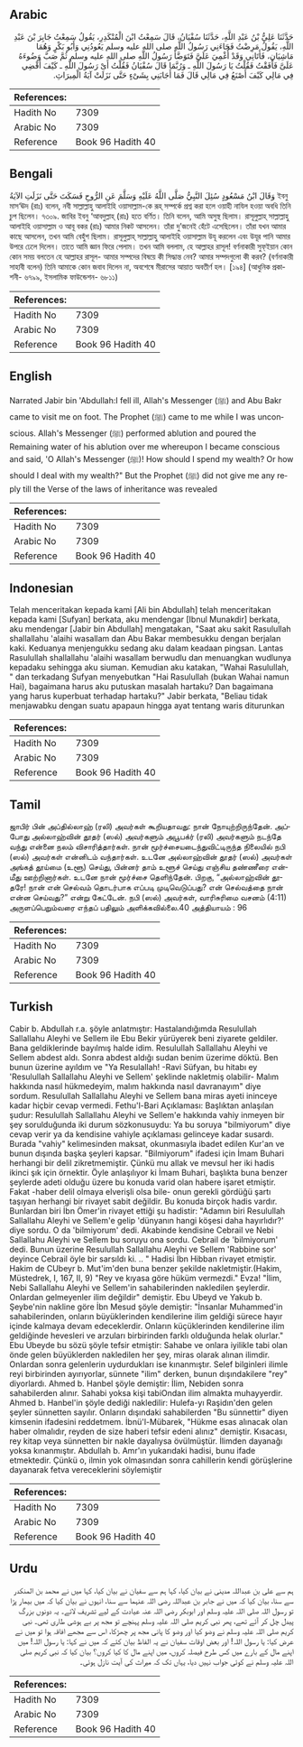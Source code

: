 ## Arabic


<div dir="rtl" lang="ar" style={{fontSize:'larger',backgroundColor:'#f8f9fa',padding:20}}>
حَدَّثَنَا عَلِيُّ بْنُ عَبْدِ اللَّهِ، حَدَّثَنَا سُفْيَانُ، قَالَ سَمِعْتُ ابْنَ الْمُنْكَدِرِ، يَقُولُ سَمِعْتُ جَابِرَ بْنَ عَبْدِ اللَّهِ، يَقُولُ مَرِضْتُ فَجَاءَنِي رَسُولُ اللَّهِ صلى الله عليه وسلم يَعُودُنِي وَأَبُو بَكْرٍ وَهُمَا مَاشِيَانِ، فَأَتَانِي وَقَدْ أُغْمِيَ عَلَىَّ فَتَوَضَّأَ رَسُولُ اللَّهِ صلى الله عليه وسلم ثُمَّ صَبَّ وَضُوءَهُ عَلَىَّ فَأَفَقْتُ فَقُلْتُ يَا رَسُولَ اللَّهِ ـ وَرُبَّمَا قَالَ سُفْيَانُ فَقُلْتُ أَىْ رَسُولَ اللَّهِ ـ كَيْفَ أَقْضِي فِي مَالِي كَيْفَ أَصْنَعُ فِي مَالِي قَالَ فَمَا أَجَابَنِي بِشَىْءٍ حَتَّى نَزَلَتْ آيَةُ الْمِيرَاثِ‏.‏
</div>
<div style={{backgroundColor:'#f8f9fa',padding:20, marginBottom: 10}}><table> <thead> <tr> <th>References:</th> <th></th> </tr> </thead> <tbody><tr><td>Hadith No</td><td>7309</td></tr><tr><td>Arabic No</td><td>7309</td></tr><tr><td>Reference</td><td>Book 96 Hadith 40</td></tr></tbody></table></div>

## Bengali


<div dir="ltr" lang="bn" style={{fontSize:'larger',backgroundColor:'#f8f9fa',padding:20}}>
وَقَالَ ابْنُ مَسْعُودٍ سُئِلَ النَّبِيُّ صَلَّى اللَّهُ عَلَيْهِ وَسَلَّمَ عَنِ الرُّوحِ فَسَكَتَ حَتَّى نَزَلَتِ الآيَةُ ইবনু মাস‘ঊদ (রাঃ) বলেন, নবী সাল্লাল্লাহু আলাইহি ওয়াসাল্লাম-কে রূহ্ সম্পর্কে প্রশ্ন করা হলে ওয়াহী নাযিল হওয়া অবধি তিনি চুপ ছিলেন। ৭৩০৯. জাবির ইবনু ‘আবদুল্লাহ্ (রাঃ) হতে বর্ণিত। তিনি বলেন, আমি অসুস্থ ছিলাম। রাসূলুল্লাহ্ সাল্লাল্লাহু আলাইহি ওয়াসাল্লাম ও আবূ বকর (রাঃ) আমার নিকট আসলেন। তাঁরা দু’জনেই হেঁটে এসেছিলেন। তাঁরা যখন আমার কাছে আসলেন, তখন আমি বেহুঁশ ছিলাম। রাসূলুল্লাহ্ সাল্লাল্লাহু আলাইহি ওয়াসাল্লাম উযূ করলেন এবং উযূর পানি আমার উপরে ঢেলে দিলেন। তাতে আমি জ্ঞান ফিরে পেলাম। তখন আমি বললাম, হে আল্লাহর রাসূল! বর্ণনাকারী সুফ্ইয়ান কোন কোন সময় বলতেন হে আল্লাহর রাসূল- আমার সম্পদের বিষয়ে কী সিদ্ধান্ত নেব? আমার সম্পদগুলো কী করব? (বর্ণনাকারী সাহাবী বলেন) তিনি আমাকে কোন জবাব দিলেন না, অবশেষে মীরাসের আয়াত অবতীর্ণ হল। [১৯৪] (আধুনিক প্রকাশনী- ৬৭৯৯, ইসলামিক ফাউন্ডেশন- ৬৮১১)
</div>
<div style={{backgroundColor:'#f8f9fa',padding:20, marginBottom: 10}}><table> <thead> <tr> <th>References:</th> <th></th> </tr> </thead> <tbody><tr><td>Hadith No</td><td>7309</td></tr><tr><td>Arabic No</td><td>7309</td></tr><tr><td>Reference</td><td>Book 96 Hadith 40</td></tr></tbody></table></div>

## English


<div dir="ltr" lang="en" style={{fontSize:'larger',backgroundColor:'#f8f9fa',padding:20}}>
Narrated Jabir bin 'Abdullah:I fell ill, Allah's Messenger (ﷺ) and Abu Bakr came to visit me on foot. The Prophet (ﷺ) came to me while I was unconscious. Allah's Messenger (ﷺ) performed ablution and poured the Remaining water of his ablution over me whereupon I became conscious and said, 'O Allah's Messenger (ﷺ)! How should I spend my wealth? Or how should I deal with my wealth?" But the Prophet (ﷺ) did not give me any reply till the Verse of the laws of inheritance was revealed
</div>
<div style={{backgroundColor:'#f8f9fa',padding:20, marginBottom: 10}}><table> <thead> <tr> <th>References:</th> <th></th> </tr> </thead> <tbody><tr><td>Hadith No</td><td>7309</td></tr><tr><td>Arabic No</td><td>7309</td></tr><tr><td>Reference</td><td>Book 96 Hadith 40</td></tr></tbody></table></div>

## Indonesian


<div dir="ltr" lang="id" style={{fontSize:'larger',backgroundColor:'#f8f9fa',padding:20}}>
Telah menceritakan kepada kami [Ali bin Abdullah] telah menceritakan kepada kami [Sufyan] berkata, aku mendengar [Ibnul Munakdir] berkata, aku mendengar [Jabir bin Abdullah] mengatakan, "Saat aku sakit Rasulullah shallallahu 'alaihi wasallam dan Abu Bakar membesukku dengan berjalan kaki. Keduanya menjengukku sedang aku dalam keadaan pingsan. Lantas Rasulullah shallallahu 'alaihi wasallam berwudlu dan menuangkan wudlunya kepadaku sehingga aku siuman. Kemudian aku katakan, "Wahai Rasulullah, " dan terkadang Sufyan menyebutkan "Hai Rasulullah (bukan Wahai namun Hai), bagaimana harus aku putuskan masalah hartaku? Dan bagaimana yang harus kuperbuat terhadap hartaku?" Jabir berkata, "Beliau tidak menjawabku dengan suatu apapaun hingga ayat tentang waris diturunkan
</div>
<div style={{backgroundColor:'#f8f9fa',padding:20, marginBottom: 10}}><table> <thead> <tr> <th>References:</th> <th></th> </tr> </thead> <tbody><tr><td>Hadith No</td><td>7309</td></tr><tr><td>Arabic No</td><td>7309</td></tr><tr><td>Reference</td><td>Book 96 Hadith 40</td></tr></tbody></table></div>

## Tamil


<div dir="ltr" lang="ta" style={{fontSize:'larger',backgroundColor:'#f8f9fa',padding:20}}>
ஜாபிர் பின் அப்தில்லாஹ் (ரலி) அவர்கள் கூறியதாவது: நான் நோயுற்றிருந்தேன். அப்போது அல்லாஹ்வின் தூதர் (ஸல்) அவர்களும் அபூபக்ர் (ரலி) அவர்களும் நடந்தே வந்து என்னை நலம் விசாரித்தார்கள். நான் மூர்ச்சையடைந்துவிட்டிருந்த நிலையில் நபி (ஸல்) அவர்கள் என்னிடம் வந்தார்கள். உடனே அல்லாஹ்வின் தூதர் (ஸல்) அவர்கள் அங்கத் தூய்மை (உளூ) செய்து, பின்னர் தாம் உளூச் செய்து எஞ்சிய தண்ணீரை என்மீது ஊற்றினார்கள். உடனே நான் மூர்ச்சை தெளிந்தேன். பிறகு, “அல்லாஹ்வின் தூதரே! நான் என் செல்வம் தொடர்பாக எப்படி முடிவெடுப்பது? என் செல்வத்தை நான் என்ன செய்வது?” என்று கேட்டேன். நபி (ஸல்) அவர்கள், வாரிசுரிமை வசனம் (4:11) அருளப்பெறும்வரை எந்தப் பதிலும் அளிக்கவில்லை.40 அத்தியாயம் : 96
</div>
<div style={{backgroundColor:'#f8f9fa',padding:20, marginBottom: 10}}><table> <thead> <tr> <th>References:</th> <th></th> </tr> </thead> <tbody><tr><td>Hadith No</td><td>7309</td></tr><tr><td>Arabic No</td><td>7309</td></tr><tr><td>Reference</td><td>Book 96 Hadith 40</td></tr></tbody></table></div>

## Turkish


<div dir="ltr" lang="tr" style={{fontSize:'larger',backgroundColor:'#f8f9fa',padding:20}}>
Cabir b. Abdullah r.a. şöyle anlatmıştır: Hastalandığımda Resulullah Sallallahu Aleyhi ve Sellem ile Ebu Bekir yürüyerek beni ziyarete geldiler. Bana geldiklerinde bayılmış halde idim. Resulullah Sallallahu Aleyhi ve Sellem abdest aldı. Sonra abdest aldığı sudan benim üzerime döktü. Ben bunun üzerine ayıldım ve "Ya Resulallah! -Ravi Süfyan, bu hitabı ey 'Resulullah Sallallahu Aleyhi ve Sellem' şeklinde nakletmiş olabilir- Malım hakkında nasıl hükmedeyim, malım hakkında nasıl davranayım" diye sordum. Resulullah Sallallahu Aleyhi ve Sellem bana miras ayeti ininceye kadar hiçbir cevap vermedi. Fethu'l-Bari Açıklaması: Başlıktan anlaşılan şudur: Resulullah Sallallahu Aleyhi ve Sellem'e hakkında vahiy inmeyen bir şey sorulduğunda iki durum sözkonusuydu: Ya bu soruya "bilmiyorum" diye cevap verir ya da kendisine vahiyle açıklaması gelinceye kadar susardı. Burada "vahiy" kelimesinden maksat, okunmasıyla ibadet edilen Kur'an ve bunun dışında başka şeyleri kapsar. "Bilmiyorum" ifadesi için İmam Buhari herhangi bir delil zikretmemiştir. Çünkü mu allak ve mevsul her iki hadis ikinci şık için örnektir. Öyle anlaşılıyor ki İmam Buhari, başlıkta buna benzer şeylerde adeti olduğu üzere bu konuda varid olan habere işaret etmiştir. Fakat -haber delil olmaya elverişli olsa bile- onun gerekli gördüğü şartı taşıyan herhangi bir rivayet sabit değildir. Bu konuda birçok hadis vardır. Bunlardan biri İbn Ömer'in rivayet ettiği şu hadistir: "Adamın biri Resulullah Sallallahu Aleyhi ve Sellem'e gelip 'dünyanın hangi köşesi daha hayırlıdır?' diye sordu. O da 'bilmiyorum' dedi. Akabinde kendisine Cebrail ve Nebi Sallallahu Aleyhi ve Sellem bu soruyu ona sordu. Cebrail de 'bilmiyorum' dedi. Bunun üzerine Resulullah Sallallahu Aleyhi ve Sellem 'Rabbine sor' deyince Cebrail öyle bir sarsıldı ki. .. " Hadisi İbn Hibban rivayet etmiştir. Hakim de CUbeyr b. Mut'im'den buna benzer şekilde nakletmiştir.(Hakim, Müstedrek, I, 167, II, 9) "Rey ve kıyasa göre hüküm vermezdi." Evza! "İlim, Nebi Sallallahu Aleyhi ve Sellem'in sahabilerinden nakledilen şeylerdir. Onlardan gelmeyenler ilim değildir" demiştir. Ebu Ubeyd ve Yakub b. Şeybe'nin nakline göre İbn Mesud şöyle demiştir: "İnsanlar Muhammed'in sahabilerinden, onların büyüklerinden kendilerine ilim geldiği sürece hayır içinde kalmaya devam edeceklerdir. Onların küçüklerinden kendilerine ilim geldiğinde hevesleri ve arzuları birbirinden farklı olduğunda helak olurlar." Ebu Ubeyde bu sözü şöyle tefsir etmiştir: Sahabe ve onlara iyilikle tabi olan önde gelen büyüklerden nakledilen her şey, miras olarak alınan ilimdir. Onlardan sonra gelenlerin uydurdukları ise kınanmıştır. Selef bilginleri ilimle reyi birbirinden ayırıyorlar, sünnete "ilim" derken, bunun dışındakilere "rey" diyorlardı. Ahmed b. Hanbel şöyle demiştir: İlim, Nebiden sonra sahabilerden alınır. Sahabi yoksa kişi tabiOndan ilim almakta muhayyerdir. Ahmed b. Hanbel'in şöyle dediği nakledilir: Hulefa-yı Raşidın'den gelen şeyler sünnetten sayılır. Onların dışındaki sahabilerden "Bu sünnettir" diyen kimsenin ifadesini reddetmem. İbnü'l-Mübarek, "Hükme esas alınacak olan haber olmalıdır, reyden de size haberi tefsir edeni alınız" demiştir. Kısacası, rey kitap veya sünnetten bir nakle dayalıysa övülmüştür. İlimden dayanağı yoksa kınanmıştır. Abdullah b. Amr'ın yukarıdaki hadisi, bunu ifade etmektedir. Çünkü o, ilmin yok olmasından sonra cahillerin kendi görüşlerine dayanarak fetva vereceklerini söylemiştir
</div>
<div style={{backgroundColor:'#f8f9fa',padding:20, marginBottom: 10}}><table> <thead> <tr> <th>References:</th> <th></th> </tr> </thead> <tbody><tr><td>Hadith No</td><td>7309</td></tr><tr><td>Arabic No</td><td>7309</td></tr><tr><td>Reference</td><td>Book 96 Hadith 40</td></tr></tbody></table></div>

## Urdu


<div dir="rtl" lang="ur" style={{fontSize:'larger',backgroundColor:'#f8f9fa',padding:20}}>
ہم سے علی بن عبداللہ مدینی نے بیان کیا، کہا ہم سے سفیان نے بیان کیا، کہا میں نے محمد بن المنکدر سے سنا، بیان کیا کہ میں نے جابر بن عبداللہ رضی اللہ عنہما سے سنا، انہوں نے بیان کیا کہ میں بیمار پڑا تو رسول اللہ صلی اللہ علیہ وسلم اور ابوبکر رضی اللہ عنہ عیادت کے لیے تشریف لائے۔ یہ دونوں بزرگ پیدل چل کر آئے تھے، پھر نبی کریم صلی اللہ علیہ وسلم پہنچے تو مجھ پر بے ہوشی طاری تھی۔ نبی کریم صلی اللہ علیہ وسلم نے وضو کیا اور وضو کا پانی مجھ پر چھڑکا، اس سے مجھے افاقہ ہوا تو میں نے عرض کیا: یا رسول اللہ! اور بعض اوقات سفیان نے یہ الفاظ بیان کئے کہ میں نے کہا: یا رسول اللہ! میں اپنے مال کے بارے میں کس طرح فیصلہ کروں، میں اپنے مال کا کیا کروں؟ بیان کیا کہ نبی کریم صلی اللہ علیہ وسلم نے کوئی جواب نہیں دیا، یہاں تک کہ میراث کی آیت نازل ہوئی۔
</div>
<div style={{backgroundColor:'#f8f9fa',padding:20, marginBottom: 10}}><table> <thead> <tr> <th>References:</th> <th></th> </tr> </thead> <tbody><tr><td>Hadith No</td><td>7309</td></tr><tr><td>Arabic No</td><td>7309</td></tr><tr><td>Reference</td><td>Book 96 Hadith 40</td></tr></tbody></table></div>